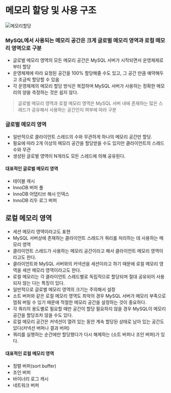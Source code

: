 # 메모리 할당 및 사용 구조
![메모리할당](https://user-images.githubusercontent.com/98242564/207038974-5df89c5a-7c16-4fb8-9feb-67dcaf66c9fc.png)

### MySQL에서 사용되는 메모리 공간은 크게 글로벌 메모리 영역과 로컬 메모리 영역으로 구분
- 글로벌 메모리 영역의 모든 메모리 공간은 MySQL 서버가 시작되면서 운영체제로 부터 할당
- 운영체제에 따라 요청된 공간을 100% 할당해줄 수도 있고, 그 공간 만큼 예약해두고 조금씩 할당할 수 있음
- 각 운영체제의 메모리 할당 방식은 복잡하며 MySQL 서버가 사용하는 정확한 메모리의 양을 측정하는 것은 쉽지 않다.

> 글로벌 메모리 영역과 로컬 메모리 영역은 MySQL 서버 내에 존재하는 많은 스레드가 공유해서 사용하는 공간인지 여부에 따라 구분

### 글로벌 메모리 영역
- 일반적으로 클라이언트 스레드의 수와 무관하게 하나의 메모리 공간만 할당.
- 필요에 따라 2개 이상의 메모리 공간을 할당받을 수도 있지만 클라이언트의 스레드 수와 무관
- 생성된 글로벌 영역이 N개라도 모든 스레드에 의해 공유된다.
#### 대표적인 글로벌 메모리 영역
- 테이블 캐시
- InnoDB 버퍼 풀
- InnoDB 어댑티브 해시 인덱스
- InnoDB 리두 로그 버퍼

## 로컬 메모리 영역
- 세션 메모리 영역이라고도 표현
- MySQL 서버상에 존재하는 클라이언트 스레드가 쿼리를 처리하는 데 사용하는 메모리 영역
- 클라이언트 스레드가 사용하는 메모리 공간이라고 해서 클라이언트 메모리 영역이라고도 한다.
- 클라이언트와 MySQL 서버와의 커넥션을 세션이라고 하기 때문에 로컬 메모리 영역을 세션 메모리 영역이라고도 한다.
- 로컬 메모리는 각 클라이언트 스레드별로 독립적으로 할당되며 절대 공유되어 사용되자 않는 다는 특징이 있다.
- 일반적으로 글로벌 메모리 영역의 크기는 주의해서 설정
- 소트 버퍼와 같은 로컬 메모리 영역도 최악의 경우 MySQL 서버가 메모리 부족으로 멈춰 버릴 수 있기 때문에 적절한 메모리 공간을 설정하는 것이 중요하다.
- 각 쿼리의 용도별로 필요할 때만 공간이 할당 필요하지 않을 경우 MySQL이 메모리 공간을 할당조차 않을 수도 있다.
- 로컬 메모리 공간은 커넥션이 열려 있는 동안 계속 할당된 상태로 남아 있는 공간도 있다(커넥션 버퍼나 결과 버퍼)
- 쿼리를 실행하는 순간에만 할당했다가 다시 해제하는 (소트 버퍼나 조인 버퍼)가 있다.
#### 대표적인 로컬 메모리 영역
- 정렬 버퍼(sort buffer)
- 조인 버퍼
- 바이너리 로그 캐시
- 네트워크 버퍼
